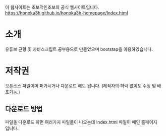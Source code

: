 이 웹사이트는 초보적인초보의 공식 웹사이트입니다. https://honoka3h.github.io/honoka3h-homepage/Index.html

# 소개
유튜브 근황 및 자바스크립트 공부용으로 만들었으며 bootstap을 이용하였습니다.

# 저작권
오픈소스 파일이며 퍼가시거나 다운로드 해도 됩니다. (제작자의 허락 없이도 수정 및 배포가능.)

## 다운로드 방법
파일을 다운로드 하면 여러가지 파일들이 나오는데 Index.html 파일이 매인 홈페이지 입니다.
